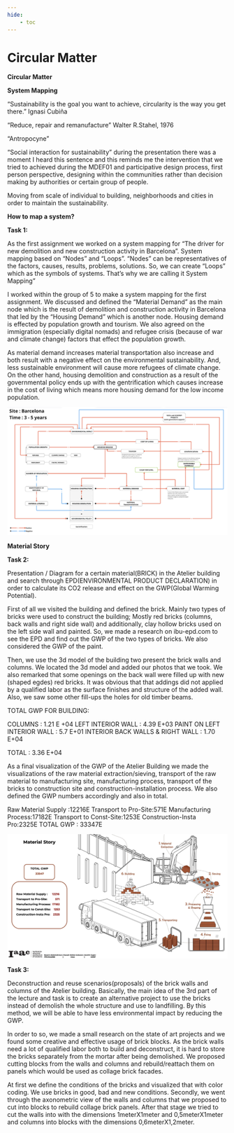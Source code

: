 ```yaml
---
hide:
    - toc
---
```


# Circular Matter


**Circular Matter**

**System Mapping**

“Sustainability is the goal you want to achieve, circularity is the way you get there.” Ignasi Cubiña

“Reduce, repair and remanufacture” Walter R.Stahel, 1976

“Antropocyne”

“Social interaction for sustainability” during the presentation there was a moment I heard this sentence and this reminds me the intervention that we tried to achieved during the MDEF01 and participative design process, first person perspective, designing within the communities rather than decision making by authorities or certain group of people.

Moving from scale of individual to building, neighborhoods and cities in order to maintain the sustainability.

**How to map a system?**

**Task 1:**

As the first assignment we worked on a system mapping for “The driver for new demolition and new construction activity in Barcelona”. System mapping based on “Nodes” and “Loops”. “Nodes” can be representatives of the factors, causes, results, problems, solutions. So, we can create “Loops” which as the symbols of systems. That’s why we are calling it System Mapping”

I worked within the group of 5 to make a system mapping for the first assignment. We discussed and defined the “Material Demand” as the main node which is the result of demolition and construction activity in Barcelona that led by the “Housing Demand” which is another node. Housing demand is effected by population growth and tourism. We also agreed on the immigration (especially digital nomads) and refugee crisis (because of war and climate change) factors that effect the population growth.

As material demand increases material transportation also increase and both result with a negative effect on the environmental sustainability. And, less sustainable environment will cause more refugees of climate change. On the other hand, housing demolition and construction as a result of the governmental policy ends up with the gentrification which causes increase in the cost of living which means more housing demand for the low income population.

![](../images/system_mapping1.jpg)

**Material Story**

**Task 2:**

Presentation / Diagram for a certain material(BRICK) in the Atelier building and search through  EPD(ENVIRONMENTAL PRODUCT DECLARATION) in order to calculate its CO2 release and effect on the GWP(Global Warming Potential).

First of all we visited the building and defined the brick. Mainly two types of bricks were used to construct the building; Mostly red bricks (columns, back walls and right side wall) and additionally, clay hollow bricks used on the left side wall and painted. So, we made a research on ibu-epd.com to see the EPD and find out the GWP of the two types of bricks. We also considered the GWP of the paint.

Then, we use the 3d model of the building two present the brick walls and columns. We located the 3d model and added our photos that we took. We also remarked that some openings on the back wall were filled up with new (shaped egdes) red bricks. It was obvious that that addings did not applied by a qualified labor as the surface finishes and structure of the added wall. Also, we saw some other fill-ups the holes for old timber beams.

TOTAL GWP FOR BUILDING:

COLUMNS : 1.21 E +04
LEFT INTERIOR WALL : 4.39 E+03
PAINT ON LEFT INTERIOR WALL : 5.7 E+01
INTERIOR BACK WALLS & RIGHT WALL : 1.70 E+04

TOTAL : 3.36 E+04

As a final visualization of the GWP of the Atelier Building we made the visualizations of the raw material extraction/sieving, transport of the raw material to manufacturing site, manufacturing process, transport of the bricks to construction site and construction-installation process. We also defined the GWP numbers accordingly and also in total.  

Raw Material Supply :12216E
Transport to Pro-Site:571E
Manufacturing Process:17182E
Transport to Const-Site:1253E
Construction-Insta Pro:2325E
TOTAL GWP : 33347E

![](../images/visualized_materialstory.jpg)

**Task 3:**

Deconstruction and reuse scenarios(proposals) of the brick walls and columns of the Atelier building. Basically, the main idea of the 3rd part of the lecture and task is to create an alternative project to use the bricks instead of demolish the whole structure and use to landfilling. By this method, we will be able to have less environmental impact by reducing the GWP. 

In order to so, we made a small research on the state of art projects and we found some creative and effective usage of brick blocks. As the brick walls need a lot of qualified labor both to build and deconstruct, it is hard to store the bricks separately from the mortar after being demolished. We proposed cutting blocks from the walls and columns and rebuild/reattach them on panels which would be used as collage brick facades.

At first we define the conditions of the bricks and visualized that with color coding. We use bricks in good, bad and new conditions. Secondly, we went through the axonometric view of the walls and columns that we proposed to cut into blocks to rebuild collage brick panels. After that stage we tried to cut the walls into with the dimensions 1meterX1meter and 0,5meterX1meter and columns into blocks with the dimensions 0,6meterX1,2meter.
